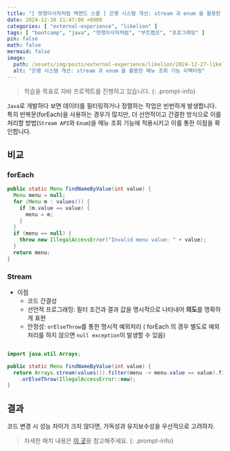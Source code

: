 ```yaml
---
title: "[ 멋쟁이사자처럼 백엔드 스쿨 ] 은행 시스템 개선: stream 과 enum 을 활용한 메뉴 조회 기능 리팩터링"
date: 2024-12-30 11:47:00 +0900
categories: [ "external-experience", "likelion" ]
tags: [ "bootcamp", "java", "멋쟁이사자처럼", "부트캠프", "프로그래밍" ]
pin: false
math: false
mermaid: false
image:
  path: /assets/img/posts/external-experience/likelion/2024-12-27-likelion-grow-up-lionbank-proj-4/2024-12-30-11-48-30.png
  alt: "은행 시스템 개선: stream 과 enum 을 활용한 메뉴 조회 기능 리팩터링"
---
```


> 학습을 목표로 자바 프로젝트를 진행하고 있습니다.
> {: .prompt-info}

`Java`로 개발하다 보면 데이터를 필터링하거나 정렬하는 작업은 빈번하게 발생합니다.  
특히 반복문(forEach)을 사용하는 경우가 많지만, 더 선언적이고 간결한 방식으로 이를 처리할 방법(`Stream API`와 `Enum`)을 메뉴 조회 기능에 적용시키고 이를
통한 이점을 확인합니다.

## 비교

### forEach

```java
public static Menu findNameByValue(int value) {
  Menu menu = null;
  for (Menu m : values()) {
    if (m.value == value) {
      menu = m;
    }
  }
  if (menu == null) {
    throw new IllegalAccessError("Invalid menu value: " + value);
  }
  return menu;
}
```

### Stream

* 이점
  * 코드 간결성
  * 선언적 프로그래밍: 필터 조건과 결과 값을 명시적으로 나타내어 **의도**를 명확하게 표현
  * 안정성: `orElseThrow`를 통한 명시적 예외처리 ( forEach 의 경우 별도로 예외처리를 하지 않으면 `null exception`이 발생할 수 있음)

```java

import java.util.Arrays;

public static Menu findNameByValue(int value) {
  return Arrays.stream(values()).filter(menu -> menu.value == value).findFirst()
    .orElseThrow(IllegalAccessError::new);
}
```

## 결과

코드 변경 시 성능 차이가 크지 않다면, 가독성과 유지보수성을 우선적으로 고려하자.

> 자세한 패치
> 내용은 [이 곳](https://github.com/eun2ce/likelion/commit/bba1206be98473906e3d0f3b562be87ce3fa4919)을
> 참고해주세요.
> {: .prompt-info}
